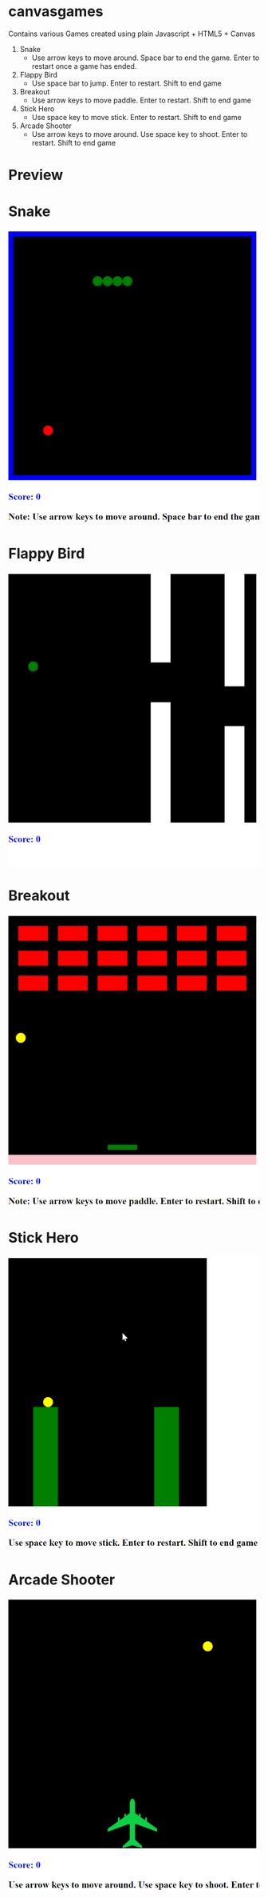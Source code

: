 # canvasgames
Contains various Games created using plain Javascript + HTML5 + Canvas

<ol>
<li>Snake 
  <ul><li>Use arrow keys to move around. Space bar to end the game. Enter to restart once a game has ended.</li></ul>
</li>
<li>Flappy Bird 
  <ul><li>Use space bar to jump. Enter to restart. Shift to end game</li></ul>
</li>
<li>Breakout 
  <ul><li>Use arrow keys to move paddle. Enter to restart. Shift to end game</li></ul>
</li>
<li>Stick Hero 
  <ul><li>Use space key to move stick. Enter to restart. Shift to end game</li></ul>
</li>
<li>Arcade Shooter 
  <ul><li>Use arrow keys to move around. Use space key to shoot. Enter to restart. Shift to end game</li></ul>
</li>
</ol>

# Preview

# Snake
![Snake](https://github.com/dhi37th/projectscreenshots/blob/master/Project_Screenshot/canvasgames/snake.gif)

# Flappy Bird
![Flappy Bird](https://github.com/dhi37th/projectscreenshots/blob/master/Project_Screenshot/canvasgames/flappybird.gif)

# Breakout
![Breakout](https://github.com/dhi37th/projectscreenshots/blob/master/Project_Screenshot/canvasgames/breakout.gif)

# Stick Hero
![Stick Hero](https://github.com/dhi37th/projectscreenshots/blob/master/Project_Screenshot/canvasgames/stickhero.gif)

# Arcade Shooter
![Arcade shooter](https://github.com/dhi37th/projectscreenshots/blob/master/Project_Screenshot/canvasgames/arcadeshooter.gif)
